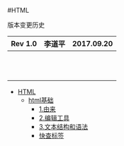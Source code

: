 #HTML

版本变更历史

| Rev 1.0 | 李道平 | 2017.09.20 |
| :--- | :--- | ---: |
|  |  |  |
|  |  |  |
|  |  |  |
|  |  |  |
|  |  |  |
|  |  |  |
|  |  |  |
|  |  |  |
|  |  |  |
|  |  |  |
|  |  |  |

* [HTML](README.md)
  * [html基础](di-yi-zhang.md)
    * [1.由来](di-yi-zhang/1you-lai.md)
    * [2.编辑工具](di-yi-zhang/2bian-ji-gong-ju.md)
    * [3.文本结构和语法](di-yi-zhang/3wen-ben-jie-gou-he-yu-fa.md)
    * [快查标签](di-yi-zhang/kuai-cha-biao-qian.md)


